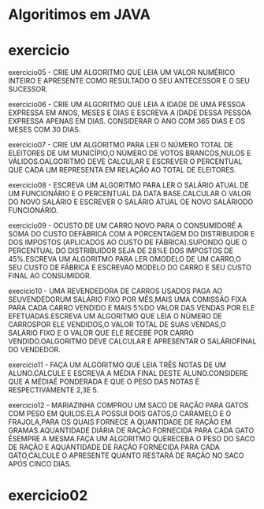 # Algoritimos em JAVA 

# exercicio 

exercicio05 - CRIE UM  ALGORITMO QUE  LEIA  UM  VALOR  NUMÉRICO  INTEIRO  E  APRESENTE  COMO  RESULTADO  O  SEU ANTECESSOR E O SEU SUCESSOR.

exercicio06 - CRIE  UM ALGORITMO  QUE LEIA A  IDADE  DE  UMA PESSOA  EXPRESSA  EM ANOS, MESES  E  DIAS  E  ESCREVA A IDADE  DESSA  PESSOA  EXPRESSA APENAS  EM  DIAS. CONSIDERAR  O ANO  COM 365 DIAS  E  OS  MESES  COM 30 DIAS.

exercicio07 - CRIE UM ALGORITMO  PARA  LER  O  NÚMERO  TOTAL  DE ELEITORES  DE  UM  MUNICÍPIO,O  NÚMERO  DE  VOTOS BRANCOS,NULOS  E  VÁLIDOS.OALGORITMO  DEVE  CALCULAR  E  ESCREVER  O  PERCENTUAL  QUE  CADA  UM REPRESENTA EM RELAÇÃO AO TOTAL DE ELEITORES.

exercicio08 - ESCREVA UM ALGORITMO PARA LER O SALÁRIO ATUAL DE UM FUNCIONÁRIO E O PERCENTUAL DA DATA BASE.CALCULAR O VALOR DO NOVO SALÁRIO E ESCREVER O SALÁRIO ATUAL OE NOVO SALÁRIODO FUNCIONÁRIO.

exercicio09 - OCUSTO DE UM CARRO NOVO PARA O CONSUMIDORÉ A SOMA DO CUSTO DEFÁBRICA COM A PORCENTAGEM DO  DISTRIBUIDOR  E  DOS  IMPOSTOS (APLICADOS  AO  CUSTO  DE  FÁBRICA).SUPONDO  QUE  O  PERCENTUAL  DO DISTRIBUIDOR SEJA DE 28%E DOS IMPOSTOS DE 45%.ESCREVA UM ALGORITMO PARA LER OMODELO DE  UM CARRO,O SEU CUSTO DE FÁBRICA E ESCREVAO MODELO DO CARRO E SEU CUSTO FINAL AO CONSUMIDOR.

execicio10 - UMA REVENDEDORA DE CARROS USADOS PAGA AO SEUVENDEDORUM SALÁRIO FIXO POR MÊS,MAIS UMA COMISSÃO FIXA PARA CADA CARRO VENDIDO E MAIS 5%DO VALOR DAS VENDAS POR ELE EFETUADAS.ESCREVA UM  ALGORITMO  QUE  LEIA  O  NÚMERO  DE  CARROSPOR  ELE  VENDIDOS,O  VALOR  TOTAL  DE  SUAS  VENDAS,O SALÁRIO   FIXO   E   O   VALOR   QUE   ELE   RECEBE   POR   CARRO   VENDIDO.OALGORITMO   DEVE   CALCULAR   E APRESENTAR O SALÁRIOFINAL DO VENDEDOR.

exercicio11 - FAÇA UM  ALGORITMO  QUE  LEIA  TRÊS  NOTAS  DE  UM  ALUNO.CALCULE  E  ESCREVA  A  MÉDIA  FINAL  DESTE ALUNO.CONSIDERE QUE A MÉDIAÉ PONDERADA E QUE O PESO DAS NOTAS É RESPECTIVAMENTE 2,3E 5.

exercicio12 - MARIAZINHA COMPROU UM SACO DE RAÇÃO PARA GATOS COM PESO EM QUILOS.ELA POSSUI DOIS GATOS,O CARAMELO  E  O  FRAJOLA,PARA  OS  QUAIS  FORNECE A  QUANTIDADE  DE RAÇÃO  EM  GRAMAS.AQUANTIDADE DIÁRIA DE RAÇÃO FORNECIDA PARA CADA GATO ÉSEMPRE A MESMA.FAÇA UM ALGORITMO QUERECEBA O PESO DO SACO DE RAÇÃO E AQUANTIDADE DE RAÇÃO FORNECIDA PARA CADA GATO,CALCULE O APRESENTE QUANTO RESTARÁ DE RAÇÃO NO SACO APÓS CINCO DIAS.

# exercicio02






